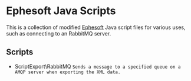 Ephesoft Java Scripts
=====================

This is a collection of modified [Ephesoft][ephe] Java script files for various uses, such as connecting to an RabbitMQ server.

Scripts
-------

* ScriptExport\RabbitMQ 
	`Sends a message to a specified queue on a AMQP server when exporting the XML data.`



[ephe]: http://www.ephesoft.com/
